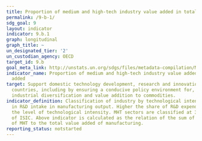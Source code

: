 ```yaml
---
title: Proportion of medium and high-tech industry value added in total value added
permalink: /9-b-1/
sdg_goal: 9
layout: indicator
indicator: 9.b.1
graph: longitudinal
graph_title: ~
un_designated_tier: '2'
un_custodian_agency: OECD
target_id: 9.b
goal_meta_link: http://unstats.un.org/sdgs/files/metadata-compilation/Metadata-Goal-9.pdf
indicator_name: Proportion of medium and high-tech industry value added in total value
  added
target: Support domestic technology development, research and innovation in developing
  countries, including by ensuring a conducive policy environment for, inter alia,
  industrial diversification and value addition to commodities.
indicator_definition: Classification of industry by technological intensity is based
  in R&D intake in manufacturing output. Higher the share of R&D expenditure higher
  the level of technological intensity. MHT sectors are classified at 3-digit level
  of ISIC. Above indicator is calculated as the relation of the sum of the value added
  of MHT to the total value added of manufacturing.
reporting_status: notstarted
---
```

